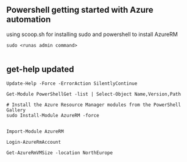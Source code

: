 
## Powershell getting started with Azure automation


using scoop.sh for installing sudo and powershell to install AzureRM

```
sudo <runas admin command>


```

## get-help updated 

```
Update-Help -Force -ErrorAction SilentlyContinue
```



```
Get-Module PowerShellGet -list | Select-Object Name,Version,Path

# Install the Azure Resource Manager modules from the PowerShell Gallery
sudo Install-Module AzureRM -force 


Import-Module AzureRM

Login-AzureRmAccount

Get-AzureRmVMSize -location NorthEurope

```


